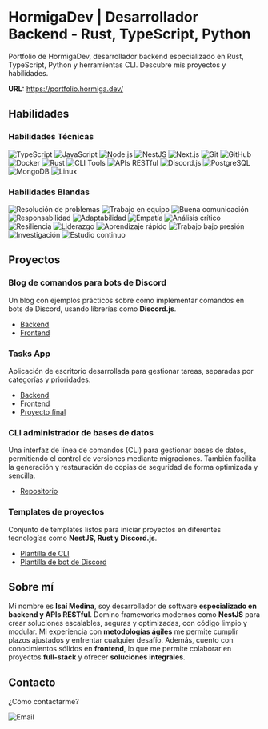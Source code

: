 # HormigaDev | Desarrollador Backend - Rust, TypeScript, Python

Portfolio de HormigaDev, desarrollador backend especializado en Rust, TypeScript, Python y herramientas CLI. Descubre mis proyectos y habilidades.

**URL:** https://portfolio.hormiga.dev/

## Habilidades

### Habilidades Técnicas

![TypeScript](https://img.shields.io/badge/TypeScript-3178C6?style=flat-square&logo=typescript&logoColor=white)
![JavaScript](https://img.shields.io/badge/JavaScript-F7DF1E?style=flat-square&logo=javascript&logoColor=black)
![Node.js](https://img.shields.io/badge/Node.js-339933?style=flat-square&logo=nodedotjs&logoColor=white)
![NestJS](https://img.shields.io/badge/NestJS-E0234E?style=flat-square&logo=nestjs&logoColor=white)
![Next.js](https://img.shields.io/badge/Next.js-000000?style=flat-square&logo=nextdotjs&logoColor=white)
![Git](https://img.shields.io/badge/Git-F05032?style=flat-square&logo=git&logoColor=white)
![GitHub](https://img.shields.io/badge/GitHub-181717?style=flat-square&logo=github&logoColor=white)
![Docker](https://img.shields.io/badge/Docker-2496ED?style=flat-square&logo=docker&logoColor=white)
![Rust](https://img.shields.io/badge/Rust-FF6F20?style=flat-square&logo=rust&logoColor=white)
![CLI Tools](https://img.shields.io/badge/CLI%20Tools-4EAA25?style=flat-square&logo=gnubash&logoColor=white)
![APIs RESTful](https://img.shields.io/badge/APIs%20RESTful-FF6F00?style=flat-square&logo=fastapi&logoColor=white)
![Discord.js](https://img.shields.io/badge/Discord.js-5865F2?style=flat-square&logo=discord&logoColor=white)
![PostgreSQL](https://img.shields.io/badge/PostgreSQL-4169E1?style=flat-square&logo=postgresql&logoColor=white)
![MongoDB](https://img.shields.io/badge/MongoDB-47A248?style=flat-square&logo=mongodb&logoColor=white)
![Linux](https://img.shields.io/badge/Linux-FCC624?style=flat-square&logo=linux&logoColor=black)

### Habilidades Blandas

![Resolución de problemas](https://img.shields.io/badge/-Resolución%20de%20problemas-blue?style=flat-square)
![Trabajo en equipo](https://img.shields.io/badge/-Trabajo%20en%20equipo-green?style=flat-square)
![Buena comunicación](https://img.shields.io/badge/-Buena%20comunicación-yellow?style=flat-square)
![Responsabilidad](https://img.shields.io/badge/-Responsabilidad-orange?style=flat-square)
![Adaptabilidad](https://img.shields.io/badge/-Adaptabilidad-red?style=flat-square)
![Empatía](https://img.shields.io/badge/-Empatía-purple?style=flat-square)
![Análisis crítico](https://img.shields.io/badge/-Análisis%20crítico-cyan?style=flat-square)
![Resiliencia](https://img.shields.io/badge/-Resiliencia-pink?style=flat-square)
![Liderazgo](https://img.shields.io/badge/-Liderazgo-lightgrey?style=flat-square)
![Aprendizaje rápido](https://img.shields.io/badge/-Aprendizaje%20rápido-brightgreen?style=flat-square)
![Trabajo bajo presión](https://img.shields.io/badge/-Trabajo%20bajo%20presión-blueviolet?style=flat-square)
![Investigación](https://img.shields.io/badge/-Investigación-brown?style=flat-square)
![Estudio continuo](https://img.shields.io/badge/-Estudio%20continuo-darkblue?style=flat-square)

## Proyectos

### Blog de comandos para bots de Discord

Un blog con ejemplos prácticos sobre cómo implementar comandos en bots de Discord, usando librerías como **Discord.js**.

-   [Backend](https://github.com/HormigaDev/backend-blog-botcommands)
-   [Frontend](https://github.com/HormigaDev/frontend-blog-botcommands)

### Tasks App

Aplicación de escritorio desarrollada para gestionar tareas, separadas por categorías y prioridades.

-   [Backend](https://github.com/HormigaDev/tasksapp-local-backend)
-   [Frontend](https://github.com/HormigaDev/tasks-web)
-   [Proyecto final](https://github.com/HormigaDev/tasks)

### CLI administrador de bases de datos

Una interfaz de línea de comandos (CLI) para gestionar bases de datos, permitiendo el control de versiones mediante migraciones. También facilita la generación y restauración de copias de seguridad de forma optimizada y sencilla.

-   [Repositorio](https://github.com/HormigaDev/r-backups)

### Templates de proyectos

Conjunto de templates listos para iniciar proyectos en diferentes tecnologías como **NestJS, Rust y Discord.js**.

-   [Plantilla de CLI](https://github.com/HormigaDev/cli-template)
-   [Plantilla de bot de Discord](https://github.com/HormigaDev/bot-template)

## Sobre mí

Mi nombre es **Isaí Medina**, soy desarrollador de software **especializado en backend y APIs RESTful**. Domino frameworks modernos como **NestJS** para crear soluciones escalables, seguras y optimizadas, con código limpio y modular. Mi experiencia con **metodologías ágiles** me permite cumplir plazos ajustados y enfrentar cualquier desafío. Además, cuento con conocimientos sólidos en **frontend**, lo que me permite colaborar en proyectos **full-stack** y ofrecer **soluciones integrales**.


## Contacto

¿Cómo contactarme?

![Email](https://img.shields.io/badge/Email-hormigadev7@gmail.com-teal?style=flat-square)
